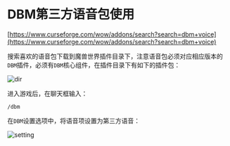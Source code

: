 # DBM第三方语音包使用


[https://www.curseforge.com/wow/addons/search?search=dbm+voice](https://www.curseforge.com/wow/addons/search?search=dbm+voice)

搜索喜欢的语音包下载到魔兽世界插件目录下，注意语音包必须对应相应版本的`DBM`插件，必须有`DBM`核心组件，在插件目录下有如下的插件包：

![dir](http://static.zybuluo.com/usiege/s1gue9fn2c5xs1v62c8r8br1/image_1fgbe8la91sp11shh2vpbkjvi13.png)

进入游戏后，在聊天框输入：

```
/dbm
```
在`DBM`设置选项中，将语音项设置为第三方语音：

![setting](http://static.zybuluo.com/usiege/eo0sfd1dg3m7c7cabdzl1ucr/image_1fgno2grafnj1e1n12b01g2s1taip.png)



  [1]: http://static.zybuluo.com/usiege/l6vu7hurm6iqp7ytt2pfj4u2/image_1fgbddj99ufb1v8o1e2794h13o09.png
  [2]: http://static.zybuluo.com/usiege/s1gue9fn2c5xs1v62c8r8br1/image_1fgbe8la91sp11shh2vpbkjvi13.png



